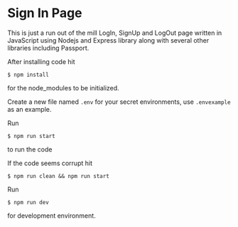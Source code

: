 # Sign In Page
This is just a run out of the mill LogIn, SignUp and LogOut page written in JavaScript using Nodejs and Express library along with several other libraries including Passport.

After installing code hit
```
$ npm install
```
for the node_modules to be initialized.

Create a new file named `.env` for your secret environments, use `.envexample` as an example.

Run
```
$ npm run start
```
to run the code

If the code seems corrupt hit
```
$ npm run clean && npm run start
```

Run
```
$ npm run dev
```
for development environment.
